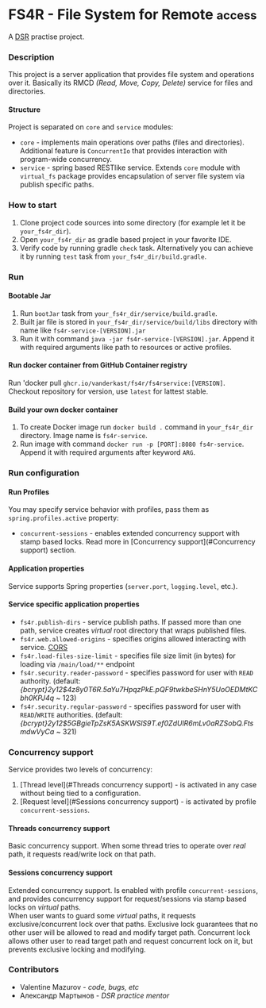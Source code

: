 # FS4R - File System for Remote <small>access</small>

A [DSR](https://ru.dsr-corporation.com/) practise project.

### Description

This project is a server application that provides file system and operations over it. Basically its RMCD _(Read, Move,
Copy, Delete)_ service for files and directories.

#### Structure

Project is separated on `core` and `service` modules:

- `core` - implements main operations over paths (files and directories). Additional feature is `ConcurrentIo` that
  provides interaction with program-wide concurrency.
- `service` - spring based RESTlike service. Extends `core` module with `virtual_fs` package provides encapsulation of
  server file system via publish specific paths.

### How to start

1. Clone project code sources into some directory (for example let it be `your_fs4r_dir`).
2. Open `your_fs4r_dir` as gradle based project in your favorite IDE.
3. Verify code by running gradle `check` task. Alternatively you can achieve it by running `test` task
   from `your_fs4r_dir/build.gradle`.

### Run

#### Bootable Jar

1. Run `bootJar` task from `your_fs4r_dir/service/build.gradle`.
2. Built jar file is stored in `your_fs4r_dir/service/build/libs` directory with name like `fs4r-service-[VERSION].jar`
3. Run it with command `java -jar fs4r-service-[VERSION].jar`. Append it with required arguments like path to resources
   or active profiles.

#### Run docker container from GitHub Container registry

Run 'docker pull `ghcr.io/vanderkast/fs4r/fs4rservice:[VERSION]`. Checkout repository for version, use `latest` for
lattest stable.

#### Build your own docker container

1. To create Docker image run `docker build .` command in `your_fs4r_dir` directory. Image name is `fs4r-service`.
2. Run image with command `docker run -p [PORT]:8080 fs4r-service`. Append it with required arguments after
   keyword `ARG`.

### Run configuration

#### Run Profiles

You may specify service behavior with profiles, pass them as `spring.profiles.active` property:

- `concurrent-sessions` - enables extended concurrency support with stamp based locks. Read more
  in [Concurrency support](#Concurrency support) section.

#### Application properties

Service supports Spring properties (`server.port`, `logging.level`, etc.).

#### Service specific application properties

- `fs4r.publish-dirs` - service publish paths. If passed more than one path, service creates _virtual_ root directory
  that wraps published files.
- `fs4r.web.allowed-origins` - specifies origins allowed interacting with
  service. [CORS](https://developer.mozilla.org/en-US/docs/Web/HTTP/CORS)
- `fs4r.load-files-size-limit` - specifies file size limit (in bytes) for loading via `/main/load/**` endpoint
- `fs4r.security.reader-password` - specifies password for user with `READ` authority.
  (default: _{bcrypt}$2y$12$4z8y0T6R.5aYu7HpqzPkE.pQF9twkbeSHnY5UoOEDMtKCbh0KPJ4q_ ~ 123)
- `fs4r.security.regular-password` - specifies password for user with `READ`/`WRITE` authorities.
  (default: _{bcrypt}$2y$12$5GBgieTpZsK5ASKWSlS9T.ef0ZdUlR6mLv0aRZSobQ.FtsmdwVyCa_ ~ 321)

### Concurrency support

Service provides two levels of concurrency:

1. [Thread level](#Threads concurrency support) - is activated in any case without being tied to a configuration.
2. [Request level](#Sessions concurrency support) - is activated by profile `concurrent-sessions`.

#### Threads concurrency support

Basic concurrency support. When some thread tries to operate over _real_ path, it requests read/write lock on that path.

#### Sessions concurrency support

Extended concurrency support. Is enabled with profile `concurrent-sessions`, and provides concurrency support for
request/sessions via stamp based locks on _virtual_ paths.  
When user wants to guard some _virtual_ paths, it requests exclusive/concurrent lock over that paths. Exclusive lock
guarantees that no other user will be allowed to read and modify target path. Concurrent lock allows other user to read
target path and request concurrent lock on it, but prevents exclusive locking and modifying.

### Contributors

- Valentine Mazurov - _code, bugs, etc_
- Александр Мартынов - _DSR practice mentor_
